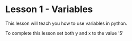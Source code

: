 # Lesson 1 - Variables

This lesson will teach you how to use variables in python.

To complete this lesson set both y and x to the value '5'
